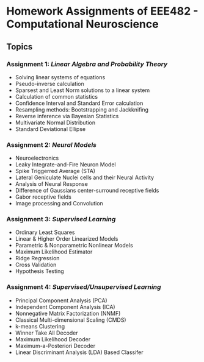 # Homework Assignments of EEE482 - Computational Neuroscience 

## Topics

### Assignment 1: *Linear Algebra and Probability Theory*
- Solving linear systems of equations
- Pseudo-inverse calculation
- Sparsest and Least Norm solutions to a linear system
- Calculation of common statistics
- Confidence Interval and Standard Error calculation
- Resampling methods: Bootstrapping and Jackknifing 
- Reverse inference via Bayesian Statistics
- Multivariate Normal Distribution
- Standard Deviational Ellipse

### Assignment 2: *Neural Models*
- Neuroelectronics
- Leaky Integrate-and-Fire  Neuron Model
- Spike Triggerred Average (STA)
- Lateral Geniculate Nuclei cells and their Neural Activity
- Analysis of Neural Response
- Difference of Gaussians center-surround receptive fields
- Gabor receptive fields
- Image processing and Convolution

### Assignment 3: *Supervised Learning* 
- Ordinary Least Squares
- Linear & Higher Order Linearized Models
- Parametric & Nonparametric Nonlinear Models
- Maximum Likelihood Estimator
- Ridge Regression
- Cross Validation
- Hypothesis Testing

### Assignment 4: *Supervised/Unsupervised Learning* 
- Principal Component Analysis (PCA)
- Independent Component Analysis (ICA)
- Nonnegative Matrix Factorization (NNMF)
- Classical Multi-dimensional Scaling (CMDS)
- k-means Clustering 
- Winner Take All Decoder
- Maximum Likelihood Decoder
- Maximum-a-Posteriori Decoder
- Linear Discriminant Analysis (LDA) Based Classifer